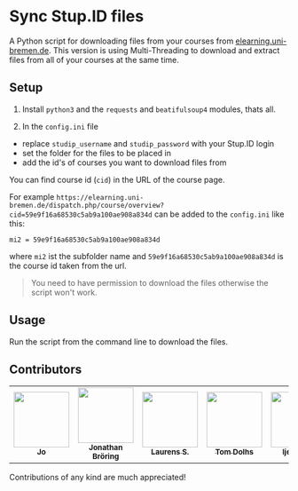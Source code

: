 # Sync Stup.ID files

A Python script for downloading files from your courses from [elearning.uni-bremen.de](https://elearning.uni-bremen.de).
This version is using Multi-Threading to download and extract files from all of your courses at the same time.

## Setup
1. Install `python3` and the `requests` and `beatifulsoup4` modules, thats all.

2. In the `config.ini` file
* replace `studip_username` and `studip_password` with your Stup.ID login
* set the folder for the files to be placed in
* add the id's of courses you want to download files from

You can find course id (`cid`) in the URL of the course page.

For example `https://elearning.uni-bremen.de/dispatch.php/course/overview?cid=59e9f16a68530c5ab9a100ae908a834d` can be added to the `config.ini` like this:

`mi2 = 59e9f16a68530c5ab9a100ae908a834d`

where `mi2` ist the subfolder name and `59e9f16a68530c5ab9a100ae908a834d` is the course id taken from the url.

> You need to have permission to download the files otherwise the script won't
work.

## Usage
Run the script from the command line to download the files.

## Contributors

<table>
  <tr>
    <td align="center"><a href="https://github.com/JoHoop"><img src="https://avatars.githubusercontent.com/u/67421398?v=4?s=100" width="100px;" alt=""/><br /><sub><b>Jo</b></sub></a></td>
    <td align="center"><a href="https://github.com/jnthn-b"><img src="https://avatars.githubusercontent.com/u/15343360?v=4?s=100" width="100px;" alt=""/><br /><sub><b>Jonathan Bröring</b></sub></a></td>
    <td align="center"><a href="https://github.com/Schlaurens"><img src="https://avatars.githubusercontent.com/u/50379551?v=4?s=100" width="100px;" alt=""/><br /><sub><b>Laurens S.</b></sub></a></td>
    <td align="center"><a href="https://github.com/tomdolhs"><img src="https://avatars.githubusercontent.com/u/66957274?v=4?s=100" width="100px;" alt=""/><br /><sub><b>Tom Dolhs</b></sub></a></td>
    <td align="center"><a href="https://github.com/ljelschen"><img src="https://avatars.githubusercontent.com/u/34402946?v=4?s=100" width="100px;" alt=""/><br /><sub><b>ljelschen</b></sub></a></td>
    <td align="center"><a href="https://github.com/lukruh"><img src="https://avatars.githubusercontent.com/u/7965770?v=4?s=100" width="100px;" alt=""/><br /><sub><b>Lukas</b></sub></a></td>
  </tr>
</table>

Contributions of any kind are much appreciated!
